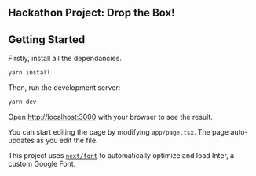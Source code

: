 ## Hackathon Project: Drop the Box!

## Getting Started

Firstly, install all the dependancies.
```bash
yarn install
```

Then, run the development server:
```bash
yarn dev
```

Open [http://localhost:3000](http://localhost:3000) with your browser to see the result.

You can start editing the page by modifying `app/page.tsx`. The page auto-updates as you edit the file.

This project uses [`next/font`](https://nextjs.org/docs/basic-features/font-optimization) to automatically optimize and load Inter, a custom Google Font.